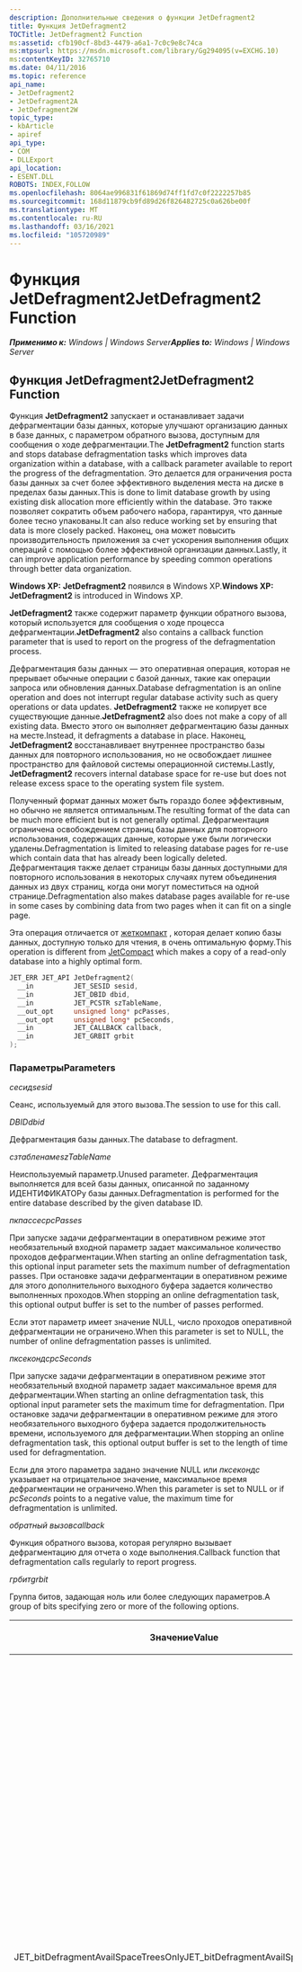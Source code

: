 ```yaml
---
description: Дополнительные сведения о функции JetDefragment2
title: Функция JetDefragment2
TOCTitle: JetDefragment2 Function
ms:assetid: cfb190cf-8bd3-4479-a6a1-7c0c9e8c74ca
ms:mtpsurl: https://msdn.microsoft.com/library/Gg294095(v=EXCHG.10)
ms:contentKeyID: 32765710
ms.date: 04/11/2016
ms.topic: reference
api_name:
- JetDefragment2
- JetDefragment2A
- JetDefragment2W
topic_type:
- kbArticle
- apiref
api_type:
- COM
- DLLExport
api_location:
- ESENT.DLL
ROBOTS: INDEX,FOLLOW
ms.openlocfilehash: 8064ae996831f61869d74ff1fd7c0f2222257b85
ms.sourcegitcommit: 168d11879cb9fd89d26f826482725c0a626be00f
ms.translationtype: MT
ms.contentlocale: ru-RU
ms.lasthandoff: 03/16/2021
ms.locfileid: "105720989"
---
```

# <a name="jetdefragment2-function"></a><span data-ttu-id="a0cb9-103">Функция JetDefragment2</span><span class="sxs-lookup"><span data-stu-id="a0cb9-103">JetDefragment2 Function</span></span>


<span data-ttu-id="a0cb9-104">_**Применимо к:** Windows | Windows Server_</span><span class="sxs-lookup"><span data-stu-id="a0cb9-104">_**Applies to:** Windows | Windows Server_</span></span>

## <a name="jetdefragment2-function"></a><span data-ttu-id="a0cb9-105">Функция JetDefragment2</span><span class="sxs-lookup"><span data-stu-id="a0cb9-105">JetDefragment2 Function</span></span>

<span data-ttu-id="a0cb9-106">Функция **JetDefragment2** запускает и останавливает задачи дефрагментации базы данных, которые улучшают организацию данных в базе данных, с параметром обратного вызова, доступным для сообщения о ходе дефрагментации.</span><span class="sxs-lookup"><span data-stu-id="a0cb9-106">The **JetDefragment2** function starts and stops database defragmentation tasks which improves data organization within a database, with a callback parameter available to report the progress of the defragmentation.</span></span> <span data-ttu-id="a0cb9-107">Это делается для ограничения роста базы данных за счет более эффективного выделения места на диске в пределах базы данных.</span><span class="sxs-lookup"><span data-stu-id="a0cb9-107">This is done to limit database growth by using existing disk allocation more efficiently within the database.</span></span> <span data-ttu-id="a0cb9-108">Это также позволяет сократить объем рабочего набора, гарантируя, что данные более тесно упакованы.</span><span class="sxs-lookup"><span data-stu-id="a0cb9-108">It can also reduce working set by ensuring that data is more closely packed.</span></span> <span data-ttu-id="a0cb9-109">Наконец, она может повысить производительность приложения за счет ускорения выполнения общих операций с помощью более эффективной организации данных.</span><span class="sxs-lookup"><span data-stu-id="a0cb9-109">Lastly, it can improve application performance by speeding common operations through better data organization.</span></span>

<span data-ttu-id="a0cb9-110">**Windows XP:**  **JetDefragment2** появился в Windows XP.</span><span class="sxs-lookup"><span data-stu-id="a0cb9-110">**Windows XP:**  **JetDefragment2** is introduced in Windows XP.</span></span>

<span data-ttu-id="a0cb9-111">**JetDefragment2** также содержит параметр функции обратного вызова, который используется для сообщения о ходе процесса дефрагментации.</span><span class="sxs-lookup"><span data-stu-id="a0cb9-111">**JetDefragment2** also contains a callback function parameter that is used to report on the progress of the defragmentation process.</span></span>

<span data-ttu-id="a0cb9-112">Дефрагментация базы данных — это оперативная операция, которая не прерывает обычные операции с базой данных, такие как операции запроса или обновления данных.</span><span class="sxs-lookup"><span data-stu-id="a0cb9-112">Database defragmentation is an online operation and does not interrupt regular database activity such as query operations or data updates.</span></span> <span data-ttu-id="a0cb9-113">**JetDefragment2** также не копирует все существующие данные.</span><span class="sxs-lookup"><span data-stu-id="a0cb9-113">**JetDefragment2** also does not make a copy of all existing data.</span></span> <span data-ttu-id="a0cb9-114">Вместо этого он выполняет дефрагментацию базы данных на месте.</span><span class="sxs-lookup"><span data-stu-id="a0cb9-114">Instead, it defragments a database in place.</span></span> <span data-ttu-id="a0cb9-115">Наконец, **JetDefragment2** восстанавливает внутреннее пространство базы данных для повторного использования, но не освобождает лишнее пространство для файловой системы операционной системы.</span><span class="sxs-lookup"><span data-stu-id="a0cb9-115">Lastly, **JetDefragment2** recovers internal database space for re-use but does not release excess space to the operating system file system.</span></span>

<span data-ttu-id="a0cb9-116">Полученный формат данных может быть гораздо более эффективным, но обычно не является оптимальным.</span><span class="sxs-lookup"><span data-stu-id="a0cb9-116">The resulting format of the data can be much more efficient but is not generally optimal.</span></span> <span data-ttu-id="a0cb9-117">Дефрагментация ограничена освобождением страниц базы данных для повторного использования, содержащих данные, которые уже были логически удалены.</span><span class="sxs-lookup"><span data-stu-id="a0cb9-117">Defragmentation is limited to releasing database pages for re-use which contain data that has already been logically deleted.</span></span> <span data-ttu-id="a0cb9-118">Дефрагментация также делает страницы базы данных доступными для повторного использования в некоторых случаях путем объединения данных из двух страниц, когда они могут поместиться на одной странице.</span><span class="sxs-lookup"><span data-stu-id="a0cb9-118">Defragmentation also makes database pages available for re-use in some cases by combining data from two pages when it can fit on a single page.</span></span>

<span data-ttu-id="a0cb9-119">Эта операция отличается от [жеткомпакт](./jetcompact-function.md) , которая делает копию базы данных, доступную только для чтения, в очень оптимальную форму.</span><span class="sxs-lookup"><span data-stu-id="a0cb9-119">This operation is different from [JetCompact](./jetcompact-function.md) which makes a copy of a read-only database into a highly optimal form.</span></span>

```cpp
JET_ERR JET_API JetDefragment2(
  __in          JET_SESID sesid,
  __in          JET_DBID dbid,
  __in          JET_PCSTR szTableName,
  __out_opt     unsigned long* pcPasses,
  __out_opt     unsigned long* pcSeconds,
  __in          JET_CALLBACK callback,
  __in          JET_GRBIT grbit
);
```

### <a name="parameters"></a><span data-ttu-id="a0cb9-120">Параметры</span><span class="sxs-lookup"><span data-stu-id="a0cb9-120">Parameters</span></span>

<span data-ttu-id="a0cb9-121">*сесид*</span><span class="sxs-lookup"><span data-stu-id="a0cb9-121">*sesid*</span></span>

<span data-ttu-id="a0cb9-122">Сеанс, используемый для этого вызова.</span><span class="sxs-lookup"><span data-stu-id="a0cb9-122">The session to use for this call.</span></span>

<span data-ttu-id="a0cb9-123">*DBID*</span><span class="sxs-lookup"><span data-stu-id="a0cb9-123">*dbid*</span></span>

<span data-ttu-id="a0cb9-124">Дефрагментация базы данных.</span><span class="sxs-lookup"><span data-stu-id="a0cb9-124">The database to defragment.</span></span>

<span data-ttu-id="a0cb9-125">*сзтабленаме*</span><span class="sxs-lookup"><span data-stu-id="a0cb9-125">*szTableName*</span></span>

<span data-ttu-id="a0cb9-126">Неиспользуемый параметр.</span><span class="sxs-lookup"><span data-stu-id="a0cb9-126">Unused parameter.</span></span> <span data-ttu-id="a0cb9-127">Дефрагментация выполняется для всей базы данных, описанной по заданному ИДЕНТИФИКАТОРу базы данных.</span><span class="sxs-lookup"><span data-stu-id="a0cb9-127">Defragmentation is performed for the entire database described by the given database ID.</span></span>

<span data-ttu-id="a0cb9-128">*пкпассес*</span><span class="sxs-lookup"><span data-stu-id="a0cb9-128">*pcPasses*</span></span>

<span data-ttu-id="a0cb9-129">При запуске задачи дефрагментации в оперативном режиме этот необязательный входной параметр задает максимальное количество проходов дефрагментации.</span><span class="sxs-lookup"><span data-stu-id="a0cb9-129">When starting an online defragmentation task, this optional input parameter sets the maximum number of defragmentation passes.</span></span> <span data-ttu-id="a0cb9-130">При остановке задачи дефрагментации в оперативном режиме для этого дополнительного выходного буфера задается количество выполненных проходов.</span><span class="sxs-lookup"><span data-stu-id="a0cb9-130">When stopping an online defragmentation task, this optional output buffer is set to the number of passes performed.</span></span>

<span data-ttu-id="a0cb9-131">Если этот параметр имеет значение NULL, число проходов оперативной дефрагментации не ограничено.</span><span class="sxs-lookup"><span data-stu-id="a0cb9-131">When this parameter is set to NULL, the number of online defragmentation passes is unlimited.</span></span>

<span data-ttu-id="a0cb9-132">*пксекондс*</span><span class="sxs-lookup"><span data-stu-id="a0cb9-132">*pcSeconds*</span></span>

<span data-ttu-id="a0cb9-133">При запуске задачи дефрагментации в оперативном режиме этот необязательный входной параметр задает максимальное время для дефрагментации.</span><span class="sxs-lookup"><span data-stu-id="a0cb9-133">When starting an online defragmentation task, this optional input parameter sets the maximum time for defragmentation.</span></span> <span data-ttu-id="a0cb9-134">При остановке задачи дефрагментации в оперативном режиме для этого необязательного выходного буфера задается продолжительность времени, используемого для дефрагментации.</span><span class="sxs-lookup"><span data-stu-id="a0cb9-134">When stopping an online defragmentation task, this optional output buffer is set to the length of time used for defragmentation.</span></span>

<span data-ttu-id="a0cb9-135">Если для этого параметра задано значение NULL или *пксекондс* указывает на отрицательное значение, максимальное время дефрагментации не ограничено.</span><span class="sxs-lookup"><span data-stu-id="a0cb9-135">When this parameter is set to NULL or if *pcSeconds* points to a negative value, the maximum time for defragmentation is unlimited.</span></span>

<span data-ttu-id="a0cb9-136">*обратный вызов*</span><span class="sxs-lookup"><span data-stu-id="a0cb9-136">*callback*</span></span>

<span data-ttu-id="a0cb9-137">Функция обратного вызова, которая регулярно вызывает дефрагментацию для отчета о ходе выполнения.</span><span class="sxs-lookup"><span data-stu-id="a0cb9-137">Callback function that defragmentation calls regularly to report progress.</span></span>

<span data-ttu-id="a0cb9-138">*грбит*</span><span class="sxs-lookup"><span data-stu-id="a0cb9-138">*grbit*</span></span>

<span data-ttu-id="a0cb9-139">Группа битов, задающая ноль или более следующих параметров.</span><span class="sxs-lookup"><span data-stu-id="a0cb9-139">A group of bits specifying zero or more of the following options.</span></span>

<table>
<colgroup>
<col style="width: 50%" />
<col style="width: 50%" />
</colgroup>
<thead>
<tr class="header">
<th><p><span data-ttu-id="a0cb9-140">Значение</span><span class="sxs-lookup"><span data-stu-id="a0cb9-140">Value</span></span></p></th>
<th><p><span data-ttu-id="a0cb9-141">Значение</span><span class="sxs-lookup"><span data-stu-id="a0cb9-141">Meaning</span></span></p></th>
</tr>
</thead>
<tbody>
<tr class="odd">
<td><p><span data-ttu-id="a0cb9-142">JET_bitDefragmentAvailSpaceTreesOnly</span><span class="sxs-lookup"><span data-stu-id="a0cb9-142">JET_bitDefragmentAvailSpaceTreesOnly</span></span></p></td>
<td><p><span data-ttu-id="a0cb9-143">Этот параметр используется для дефрагментации свободного места, выделенного для выделения места в базе данных ESE.</span><span class="sxs-lookup"><span data-stu-id="a0cb9-143">This option is used to defragment the available space portion of ESE database space allocation.</span></span> <span data-ttu-id="a0cb9-144">Пространство базы данных делится на два типа: пространство и доступное пространство.</span><span class="sxs-lookup"><span data-stu-id="a0cb9-144">Database space is divided into two types, owned space and available space.</span></span> <span data-ttu-id="a0cb9-145">Владельцем пространства выделяется таблица или индекс, в то время как доступное место может быть готово к использованию в таблице или индексе соответственно.</span><span class="sxs-lookup"><span data-stu-id="a0cb9-145">Owned space is allocated to a table or index while available space is ready for use within the table or index, respectively.</span></span> <span data-ttu-id="a0cb9-146">Доступное пространство является гораздо более динамичным поведением и требует оперативной дефрагментации больше, чем присвоено пространство или данные таблицы или индекса.</span><span class="sxs-lookup"><span data-stu-id="a0cb9-146">Available space is much more dynamic in behavior and requires online defragmentation more so than owned space or table or index data.</span></span></p></td>
</tr>
<tr class="even">
<td><p><span data-ttu-id="a0cb9-147">JET_bitDefragmentBatchStart</span><span class="sxs-lookup"><span data-stu-id="a0cb9-147">JET_bitDefragmentBatchStart</span></span></p></td>
<td><p><span data-ttu-id="a0cb9-148">Этот параметр используется для запуска новой задачи дефрагментации.</span><span class="sxs-lookup"><span data-stu-id="a0cb9-148">This option is used to start a new defragmentation task.</span></span></p></td>
</tr>
<tr class="odd">
<td><p><span data-ttu-id="a0cb9-149">JET_bitDefragmentBatchStop</span><span class="sxs-lookup"><span data-stu-id="a0cb9-149">JET_bitDefragmentBatchStop</span></span></p></td>
<td><p><span data-ttu-id="a0cb9-150">Этот параметр используется для отмены существующей запущенной задачи дефрагментации.</span><span class="sxs-lookup"><span data-stu-id="a0cb9-150">This option is used to stop an existing started defragmentation task.</span></span></p></td>
</tr>
<tr class="even">
<td><p><span data-ttu-id="a0cb9-151">JET_bitDefragmentBTree</span><span class="sxs-lookup"><span data-stu-id="a0cb9-151">JET_bitDefragmentBTree</span></span></p></td>
<td><p><span data-ttu-id="a0cb9-152">Этот параметр используется для дефрагментации сбалансированного дерева.</span><span class="sxs-lookup"><span data-stu-id="a0cb9-152">This option is used to defrag a B-Tree.</span></span></p></td>
</tr>
</tbody>
</table>


### <a name="return-value"></a><span data-ttu-id="a0cb9-153">Возвращаемое значение</span><span class="sxs-lookup"><span data-stu-id="a0cb9-153">Return Value</span></span>

<span data-ttu-id="a0cb9-154">Эта функция возвращает [JET_ERR](./jet-err.md) DataType с одним из следующих кодов возврата.</span><span class="sxs-lookup"><span data-stu-id="a0cb9-154">This function returns the [JET_ERR](./jet-err.md) datatype with one of the following return codes.</span></span> <span data-ttu-id="a0cb9-155">Дополнительные сведения о возможных ошибках ESE см. в разделе [ошибки подсистемы хранилища](./extensible-storage-engine-errors.md) и [Параметры обработки ошибок](./error-handling-parameters.md).</span><span class="sxs-lookup"><span data-stu-id="a0cb9-155">For more information about the possible ESE errors, see [Extensible Storage Engine Errors](./extensible-storage-engine-errors.md) and [Error Handling Parameters](./error-handling-parameters.md).</span></span>

<table>
<colgroup>
<col style="width: 50%" />
<col style="width: 50%" />
</colgroup>
<thead>
<tr class="header">
<th><p><span data-ttu-id="a0cb9-156">Код возврата</span><span class="sxs-lookup"><span data-stu-id="a0cb9-156">Return code</span></span></p></th>
<th><p><span data-ttu-id="a0cb9-157">Описание</span><span class="sxs-lookup"><span data-stu-id="a0cb9-157">Description</span></span></p></th>
</tr>
</thead>
<tbody>
<tr class="odd">
<td><p><span data-ttu-id="a0cb9-158">JET_errSuccess</span><span class="sxs-lookup"><span data-stu-id="a0cb9-158">JET_errSuccess</span></span></p></td>
<td><p><span data-ttu-id="a0cb9-159">Операция выполнена успешно.</span><span class="sxs-lookup"><span data-stu-id="a0cb9-159">The operation completed successfully.</span></span></p></td>
</tr>
<tr class="even">
<td><p><span data-ttu-id="a0cb9-160">JET_errClientRequestToStopJetService</span><span class="sxs-lookup"><span data-stu-id="a0cb9-160">JET_errClientRequestToStopJetService</span></span></p></td>
<td><p><span data-ttu-id="a0cb9-161">Невозможно выполнить операцию, так как все действия в экземпляре, связанном с сеансом, были прекращены в результате вызова <a href="gg269240(v=exchg.10).md">жетстопсервице</a>.</span><span class="sxs-lookup"><span data-stu-id="a0cb9-161">It is not possible to complete the operation because all activity on the instance associated with the session has ceased as a result of a call to <a href="gg269240(v=exchg.10).md">JetStopService</a>.</span></span></p></td>
</tr>
<tr class="odd">
<td><p><span data-ttu-id="a0cb9-162">JET_errDatabaseFileReadOnly</span><span class="sxs-lookup"><span data-stu-id="a0cb9-162">JET_errDatabaseFileReadOnly</span></span></p></td>
<td><p><span data-ttu-id="a0cb9-163">База данных, выбранная для дефрагментации, доступна только для чтения и не может быть обновлена каким-либо образом, включая дефрагментацию.</span><span class="sxs-lookup"><span data-stu-id="a0cb9-163">The database chosen for defragmentation is read only and cannot be updated in any way, including defragmentation.</span></span></p></td>
</tr>
<tr class="even">
<td><p><span data-ttu-id="a0cb9-164">JET_errDistributedTransactionAlreadyPreparedToCommit</span><span class="sxs-lookup"><span data-stu-id="a0cb9-164">JET_errDistributedTransactionAlreadyPreparedToCommit</span></span></p></td>
<td><p><span data-ttu-id="a0cb9-165">Данный сеанс находится в состоянии "подготовлено к фиксации" и не может начинать новые обновления до фиксации или отката текущей транзакции.</span><span class="sxs-lookup"><span data-stu-id="a0cb9-165">The given session is in the prepared to commit state, and cannot begin new updates until the current transaction is committed or rolled back.</span></span></p></td>
</tr>
<tr class="odd">
<td><p><span data-ttu-id="a0cb9-166">JET_errInstanceUnavailable</span><span class="sxs-lookup"><span data-stu-id="a0cb9-166">JET_errInstanceUnavailable</span></span></p></td>
<td><p><span data-ttu-id="a0cb9-167">Невозможно выполнить операцию, поскольку экземпляр, связанный с сеансом, обнаружил неустранимую ошибку, которая требует, чтобы доступ ко всем данным был отозван для защиты целостности этих данных.</span><span class="sxs-lookup"><span data-stu-id="a0cb9-167">It is not possible to complete the operation because the instance associated with the session has encountered a fatal error that requires that access to all data be revoked to protect the integrity of that data.</span></span> <span data-ttu-id="a0cb9-168">Эта ошибка будет возвращена только Windows XP и более поздних версий.</span><span class="sxs-lookup"><span data-stu-id="a0cb9-168">This error will only be returned by Windows XP and later releases.</span></span></p></td>
</tr>
<tr class="even">
<td><p><span data-ttu-id="a0cb9-169">JET_errInvalidDatabaseId</span><span class="sxs-lookup"><span data-stu-id="a0cb9-169">JET_errInvalidDatabaseId</span></span></p></td>
<td><p><span data-ttu-id="a0cb9-170">Заданный идентификатор базы данных не соответствует известной базе данных в экземпляре.</span><span class="sxs-lookup"><span data-stu-id="a0cb9-170">The given database ID does not match a known database in the instance.</span></span></p></td>
</tr>
<tr class="odd">
<td><p><span data-ttu-id="a0cb9-171">JET_errNotInitialized</span><span class="sxs-lookup"><span data-stu-id="a0cb9-171">JET_errNotInitialized</span></span></p></td>
<td><p><span data-ttu-id="a0cb9-172">Невозможно выполнить операцию, так как экземпляр, связанный с сеансом, еще не инициализирован.</span><span class="sxs-lookup"><span data-stu-id="a0cb9-172">It is not possible to complete the operation because the instance associated with the session has not been initialized yet.</span></span></p></td>
</tr>
<tr class="even">
<td><p><span data-ttu-id="a0cb9-173">JET_errRestoreInProgress</span><span class="sxs-lookup"><span data-stu-id="a0cb9-173">JET_errRestoreInProgress</span></span></p></td>
<td><p><span data-ttu-id="a0cb9-174">Невозможно выполнить операцию, так как в экземпляре, связанном с сеансом, выполняется операция восстановления.</span><span class="sxs-lookup"><span data-stu-id="a0cb9-174">It is not possible to complete the operation because a restore operation is in progress on the instance associated with the session.</span></span></p></td>
</tr>
<tr class="odd">
<td><p><span data-ttu-id="a0cb9-175">JET_errSessionSharingViolation</span><span class="sxs-lookup"><span data-stu-id="a0cb9-175">JET_errSessionSharingViolation</span></span></p></td>
<td><p><span data-ttu-id="a0cb9-176">Один и тот же сеанс нельзя использовать одновременно для нескольких потоков.</span><span class="sxs-lookup"><span data-stu-id="a0cb9-176">The same session cannot be used for more than one thread at the same time.</span></span> <span data-ttu-id="a0cb9-177">Эта ошибка будет возвращена только Windows XP и более поздних версий.</span><span class="sxs-lookup"><span data-stu-id="a0cb9-177">This error will only be returned by Windows XP and later releases.</span></span></p></td>
</tr>
<tr class="even">
<td><p><span data-ttu-id="a0cb9-178">JET_errTermInProgress</span><span class="sxs-lookup"><span data-stu-id="a0cb9-178">JET_errTermInProgress</span></span></p></td>
<td><p><span data-ttu-id="a0cb9-179">Невозможно выполнить операцию, так как выполняется завершение работы экземпляра, связанного с сеансом.</span><span class="sxs-lookup"><span data-stu-id="a0cb9-179">It is not possible to complete the operation because the instance associated with the session is being shut down.</span></span></p></td>
</tr>
<tr class="odd">
<td><p><span data-ttu-id="a0cb9-180">JET_errTransReadOnly</span><span class="sxs-lookup"><span data-stu-id="a0cb9-180">JET_errTransReadOnly</span></span></p></td>
<td><p><span data-ttu-id="a0cb9-181">Данный сеанс имеет только права доступа только для чтения и не может запустить задачу, которая может выполнить обновление, включая дефрагментацию.</span><span class="sxs-lookup"><span data-stu-id="a0cb9-181">The given session has read-only privileges only and cannot start a task that may perform an update, including defragmentation.</span></span></p></td>
</tr>
<tr class="even">
<td><p><span data-ttu-id="a0cb9-182">JET_errVersionStoreOutOfMemory</span><span class="sxs-lookup"><span data-stu-id="a0cb9-182">JET_errVersionStoreOutOfMemory</span></span></p></td>
<td><p><span data-ttu-id="a0cb9-183">Эта ошибка возникает, если настроенный размер хранилища версий недостаточно для хранения всех необработанных обновлений.</span><span class="sxs-lookup"><span data-stu-id="a0cb9-183">This error will occur when the configured size of the version store is insufficient to hold all outstanding updates.</span></span></p></td>
</tr>
<tr class="odd">
<td><p><span data-ttu-id="a0cb9-184">JET_wrnDefragAlreadyRunning</span><span class="sxs-lookup"><span data-stu-id="a0cb9-184">JET_wrnDefragAlreadyRunning</span></span></p></td>
<td><p><span data-ttu-id="a0cb9-185">Параметр JET_bitDefragmentBatchStart был передан, но задача дефрагментации уже выполняет дефрагментацию данной базы данных.</span><span class="sxs-lookup"><span data-stu-id="a0cb9-185">The JET_bitDefragmentBatchStart option has been passed but a defragmentation task is already running defragmentation on the given database.</span></span></p></td>
</tr>
<tr class="even">
<td><p><span data-ttu-id="a0cb9-186">JET_wrnDefragNotRunning</span><span class="sxs-lookup"><span data-stu-id="a0cb9-186">JET_wrnDefragNotRunning</span></span></p></td>
<td><p><span data-ttu-id="a0cb9-187">Параметр JET_bitDefragmentBatchStop был передан, но в данный момент задача дефрагментации не выполняется.</span><span class="sxs-lookup"><span data-stu-id="a0cb9-187">The JET_bitDefragmentBatchStop option has been passed, but no defragmentation task is currently running.</span></span></p></td>
</tr>
</tbody>
</table>


<span data-ttu-id="a0cb9-188">При успешном выполнении запрошенное действие либо запуск задачи дефрагментации для заданных параметров с заданными параметрами, либо выполнение действия остановка существующей задачи дефрагментации.</span><span class="sxs-lookup"><span data-stu-id="a0cb9-188">On success, the requested action of either starting a defragmentation task for a given data with given options is performed, or the action of stopping an existing defragmentation task is performed.</span></span>

<span data-ttu-id="a0cb9-189">В случае сбоя запрошенное действие запуска или остановки задания оперативной дефрагментации не выполняется.</span><span class="sxs-lookup"><span data-stu-id="a0cb9-189">On failure, the requested action of either starting or stopping an online defragmentation job is not done.</span></span> <span data-ttu-id="a0cb9-190">Другие побочные эффекты не возникают.</span><span class="sxs-lookup"><span data-stu-id="a0cb9-190">No other side effects occur.</span></span>

#### <a name="remarks"></a><span data-ttu-id="a0cb9-191">Комментарии</span><span class="sxs-lookup"><span data-stu-id="a0cb9-191">Remarks</span></span>

<span data-ttu-id="a0cb9-192">Оперативная дефрагментация управляется параметром параметра, а также этим API.</span><span class="sxs-lookup"><span data-stu-id="a0cb9-192">Online defragmentation is controlled both by a parameter setting, as well as by this API.</span></span> <span data-ttu-id="a0cb9-193">Значение системного параметра по умолчанию — JET_OnlineDefragAll. Это означает, что дефрагментация включена для всех поддерживаемых структур данных.</span><span class="sxs-lookup"><span data-stu-id="a0cb9-193">The default system parameter value is JET_OnlineDefragAll, which means defragmentation is enabled for all supported data structures.</span></span> <span data-ttu-id="a0cb9-194">Однако с помощью [жетсетсистемпараметер](./jetsetsystemparameter-function.md)можно отключить оперативную дефрагментацию или выборочно включить ее только для деревьев пространства базы данных, только для потоковых файлов или любого сочетания этих параметров.</span><span class="sxs-lookup"><span data-stu-id="a0cb9-194">However, using [JetSetSystemParameter](./jetsetsystemparameter-function.md), it is possible to disable online defragmentation, or to selectively enable it for database space trees only, databases only, streaming files only or any combination of these options.</span></span> <span data-ttu-id="a0cb9-195">Если параметр системы для автономной дефрагментации находится в устаревшем параметре, **JetDefragment2** будет рассматривать этот параметр как JET_OnlineDefragAll.</span><span class="sxs-lookup"><span data-stu-id="a0cb9-195">If the system setting for on-line defragmentation is to an obsolete setting, **JetDefragment2** will treat the setting as JET_OnlineDefragAll.</span></span>

<span data-ttu-id="a0cb9-196">Для каждой базы данных может выполняться не более одной задачи.</span><span class="sxs-lookup"><span data-stu-id="a0cb9-196">There can at most be one task running for each database.</span></span> <span data-ttu-id="a0cb9-197">Задача выполняется как поток в процессе размещения ESE.</span><span class="sxs-lookup"><span data-stu-id="a0cb9-197">The task runs as a thread in the process hosting ESE.</span></span>

<span data-ttu-id="a0cb9-198">Сеанс, используемый для запуска задачи дефрагментации в сети, можно впоследствии использовать для операций с базой данных во время выполнения задачи дефрагментации, так как задача дефрагментации выделяет собственный сеанс.</span><span class="sxs-lookup"><span data-stu-id="a0cb9-198">The session used to start the online defragmentation task can be subsequently used for database operations while the defragmentation task continues, because the defragmentation task allocates its own session.</span></span> <span data-ttu-id="a0cb9-199">Данный сеанс используется только для проверки разрешений, связанных с начальным сеансом задачи, и фактически не используется для самих операций дефрагментации.</span><span class="sxs-lookup"><span data-stu-id="a0cb9-199">The given session is only used to check the permissions associated with the task starting session and is not actually used for the defragmentation operations themselves.</span></span>

#### <a name="requirements"></a><span data-ttu-id="a0cb9-200">Требования</span><span class="sxs-lookup"><span data-stu-id="a0cb9-200">Requirements</span></span>

<table>
<colgroup>
<col style="width: 50%" />
<col style="width: 50%" />
</colgroup>
<tbody>
<tr class="odd">
<td><p><span data-ttu-id="a0cb9-201"><strong>Клиент</strong></span><span class="sxs-lookup"><span data-stu-id="a0cb9-201"><strong>Client</strong></span></span></p></td>
<td><p><span data-ttu-id="a0cb9-202">Требуется Windows Vista или Windows XP.</span><span class="sxs-lookup"><span data-stu-id="a0cb9-202">Requires Windows Vista or Windows XP.</span></span></p></td>
</tr>
<tr class="even">
<td><p><span data-ttu-id="a0cb9-203"><strong>Server</strong></span><span class="sxs-lookup"><span data-stu-id="a0cb9-203"><strong>Server</strong></span></span></p></td>
<td><p><span data-ttu-id="a0cb9-204">Требуется Windows Server 2008 или Windows Server 2003.</span><span class="sxs-lookup"><span data-stu-id="a0cb9-204">Requires Windows Server 2008 or Windows Server 2003.</span></span></p></td>
</tr>
<tr class="odd">
<td><p><span data-ttu-id="a0cb9-205"><strong>Header</strong></span><span class="sxs-lookup"><span data-stu-id="a0cb9-205"><strong>Header</strong></span></span></p></td>
<td><p><span data-ttu-id="a0cb9-206">Объявлено в ESENT. h.</span><span class="sxs-lookup"><span data-stu-id="a0cb9-206">Declared in Esent.h.</span></span></p></td>
</tr>
<tr class="even">
<td><p><span data-ttu-id="a0cb9-207"><strong>Библиотека</strong></span><span class="sxs-lookup"><span data-stu-id="a0cb9-207"><strong>Library</strong></span></span></p></td>
<td><p><span data-ttu-id="a0cb9-208">Используйте ESENT. lib.</span><span class="sxs-lookup"><span data-stu-id="a0cb9-208">Use ESENT.lib.</span></span></p></td>
</tr>
<tr class="odd">
<td><p><span data-ttu-id="a0cb9-209"><strong>КОМПОНОВКИ</strong></span><span class="sxs-lookup"><span data-stu-id="a0cb9-209"><strong>DLL</strong></span></span></p></td>
<td><p><span data-ttu-id="a0cb9-210">Требуется ESENT.dll.</span><span class="sxs-lookup"><span data-stu-id="a0cb9-210">Requires ESENT.dll.</span></span></p></td>
</tr>
<tr class="even">
<td><p><span data-ttu-id="a0cb9-211"><strong>Юникод</strong></span><span class="sxs-lookup"><span data-stu-id="a0cb9-211"><strong>Unicode</strong></span></span></p></td>
<td><p><span data-ttu-id="a0cb9-212">Реализуется как <strong>JetDefragment2W</strong> (Юникод) и <strong>JetDefragment2A</strong> (ANSI).</span><span class="sxs-lookup"><span data-stu-id="a0cb9-212">Implemented as <strong>JetDefragment2W</strong> (Unicode) and <strong>JetDefragment2A</strong> (ANSI).</span></span></p></td>
</tr>
</tbody>
</table>


#### <a name="see-also"></a><span data-ttu-id="a0cb9-213">См. также:</span><span class="sxs-lookup"><span data-stu-id="a0cb9-213">See Also</span></span>

[<span data-ttu-id="a0cb9-214">JET_ERR</span><span class="sxs-lookup"><span data-stu-id="a0cb9-214">JET_ERR</span></span>](./jet-err.md)  
[<span data-ttu-id="a0cb9-215">JET_SESID</span><span class="sxs-lookup"><span data-stu-id="a0cb9-215">JET_SESID</span></span>](./jet-sesid.md)  
[<span data-ttu-id="a0cb9-216">жеткомпакт</span><span class="sxs-lookup"><span data-stu-id="a0cb9-216">JetCompact</span></span>](./jetcompact-function.md)  
[<span data-ttu-id="a0cb9-217">жетдефрагмент</span><span class="sxs-lookup"><span data-stu-id="a0cb9-217">JetDefragment</span></span>](./jetdefragment-function.md)  
[<span data-ttu-id="a0cb9-218">жетсетсистемпараметер</span><span class="sxs-lookup"><span data-stu-id="a0cb9-218">JetSetSystemParameter</span></span>](./jetsetsystemparameter-function.md)  
[<span data-ttu-id="a0cb9-219">жетстопсервице</span><span class="sxs-lookup"><span data-stu-id="a0cb9-219">JetStopService</span></span>](./jetstopservice-function.md)
